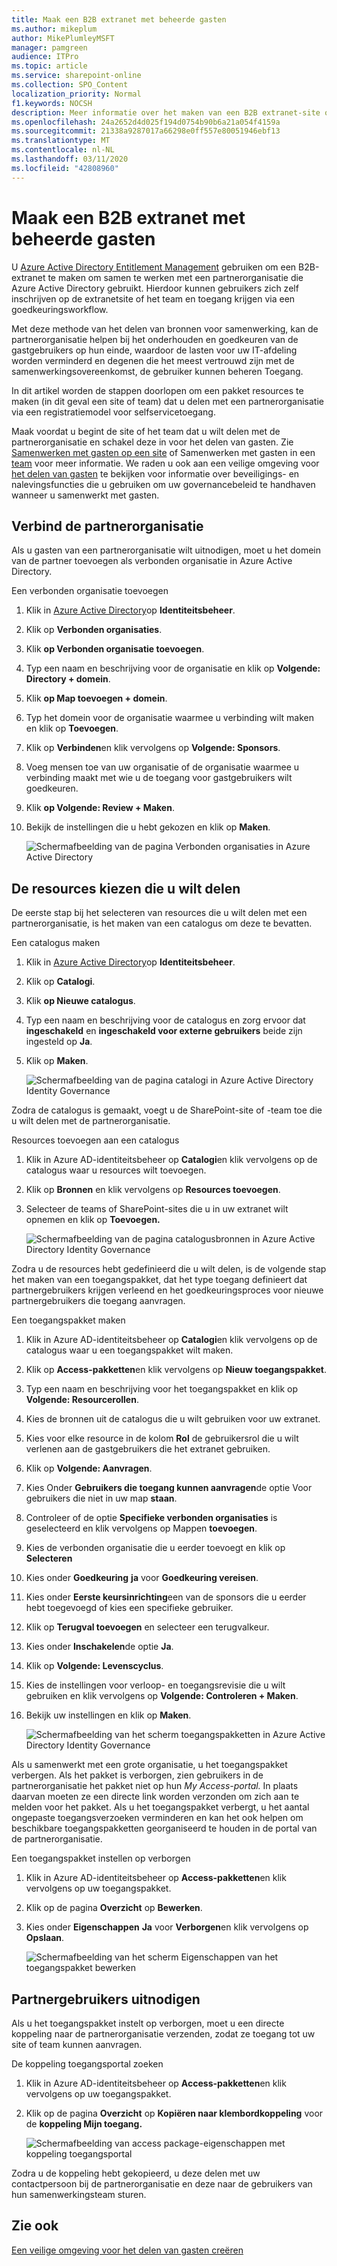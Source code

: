 ```yaml
---
title: Maak een B2B extranet met beheerde gasten
ms.author: mikeplum
author: MikePlumleyMSFT
manager: pamgreen
audience: ITPro
ms.topic: article
ms.service: sharepoint-online
ms.collection: SPO_Content
localization_priority: Normal
f1.keywords: NOCSH
description: Meer informatie over het maken van een B2B extranet-site of -team met beheerde gastgebruikers van een partnerorganisatie.
ms.openlocfilehash: 24a2652d4d025f194d0754b90b6a21a054f4159a
ms.sourcegitcommit: 21338a9287017a66298e0ff557e80051946ebf13
ms.translationtype: MT
ms.contentlocale: nl-NL
ms.lasthandoff: 03/11/2020
ms.locfileid: "42808960"
---
```

# <a name="create-a-b2b-extranet-with-managed-guests"></a>Maak een B2B extranet met beheerde gasten

U [Azure Active Directory Entitlement Management](https://docs.microsoft.com/azure/active-directory/governance/entitlement-management-overview) gebruiken om een B2B-extranet te maken om samen te werken met een partnerorganisatie die Azure Active Directory gebruikt. Hierdoor kunnen gebruikers zich zelf inschrijven op de extranetsite of het team en toegang krijgen via een goedkeuringsworkflow.

Met deze methode van het delen van bronnen voor samenwerking, kan de partnerorganisatie helpen bij het onderhouden en goedkeuren van de gastgebruikers op hun einde, waardoor de lasten voor uw IT-afdeling worden verminderd en degenen die het meest vertrouwd zijn met de samenwerkingsovereenkomst, de gebruiker kunnen beheren Toegang.

In dit artikel worden de stappen doorlopen om een pakket resources te maken (in dit geval een site of team) dat u delen met een partnerorganisatie via een registratiemodel voor selfservicetoegang. 

Maak voordat u begint de site of het team dat u wilt delen met de partnerorganisatie en schakel deze in voor het delen van gasten. Zie [Samenwerken met gasten op een site](collaborate-in-site.md) of Samenwerken met gasten in een [team](collaborate-as-team.md) voor meer informatie. We raden u ook aan een veilige omgeving voor [het delen van gasten](create-secure-guest-sharing-environment.md) te bekijken voor informatie over beveiligings- en nalevingsfuncties die u gebruiken om uw governancebeleid te handhaven wanneer u samenwerkt met gasten.

## <a name="connect-the-partner-organization"></a>Verbind de partnerorganisatie

Als u gasten van een partnerorganisatie wilt uitnodigen, moet u het domein van de partner toevoegen als verbonden organisatie in Azure Active Directory.

Een verbonden organisatie toevoegen
1. Klik in [Azure Active Directory](https://aad.portal.azure.com)op **Identiteitsbeheer**.
2. Klik op **Verbonden organisaties**.
4. Klik **op Verbonden organisatie toevoegen**.
5. Typ een naam en beschrijving voor de organisatie en klik op **Volgende: Directory + domein**.
6. Klik **op Map toevoegen + domein**.
7. Typ het domein voor de organisatie waarmee u verbinding wilt maken en klik op **Toevoegen**.
8. Klik op **Verbinden**en klik vervolgens op **Volgende: Sponsors**.
9. Voeg mensen toe van uw organisatie of de organisatie waarmee u verbinding maakt met wie u de toegang voor gastgebruikers wilt goedkeuren.
10. Klik **op Volgende: Review + Maken**.
11. Bekijk de instellingen die u hebt gekozen en klik op **Maken**.

    ![Schermafbeelding van de pagina Verbonden organisaties in Azure Active Directory](../media/identity-governance-connected-organizations.png)

## <a name="choose-the-resources-to-share"></a>De resources kiezen die u wilt delen

De eerste stap bij het selecteren van resources die u wilt delen met een partnerorganisatie, is het maken van een catalogus om deze te bevatten.

Een catalogus maken
1. Klik in [Azure Active Directory](https://aad.portal.azure.com)op **Identiteitsbeheer**.
2. Klik op **Catalogi**.
3. Klik **op Nieuwe catalogus**.
4. Typ een naam en beschrijving voor de catalogus en zorg ervoor dat **ingeschakeld** en **ingeschakeld voor externe gebruikers** beide zijn ingesteld op **Ja**.
5. Klik op **Maken**.

   ![Schermafbeelding van de pagina catalogi in Azure Active Directory Identity Governance](../media/identity-governance-catalogs.png)

Zodra de catalogus is gemaakt, voegt u de SharePoint-site of -team toe die u wilt delen met de partnerorganisatie.

Resources toevoegen aan een catalogus
1. Klik in Azure AD-identiteitsbeheer op **Catalogi**en klik vervolgens op de catalogus waar u resources wilt toevoegen.
2. Klik op **Bronnen** en klik vervolgens op **Resources toevoegen**.
3. Selecteer de teams of SharePoint-sites die u in uw extranet wilt opnemen en klik op **Toevoegen.**

   ![Schermafbeelding van de pagina catalogusbronnen in Azure Active Directory Identity Governance](../media/identity-governance-catalog-resource.png)

Zodra u de resources hebt gedefinieerd die u wilt delen, is de volgende stap het maken van een toegangspakket, dat het type toegang definieert dat partnergebruikers krijgen verleend en het goedkeuringsproces voor nieuwe partnergebruikers die toegang aanvragen.

Een toegangspakket maken
1. Klik in Azure AD-identiteitsbeheer op **Catalogi**en klik vervolgens op de catalogus waar u een toegangspakket wilt maken.
2. Klik op **Access-pakketten**en klik vervolgens op **Nieuw toegangspakket**.
3. Typ een naam en beschrijving voor het toegangspakket en klik op **Volgende: Resourcerollen**.
4. Kies de bronnen uit de catalogus die u wilt gebruiken voor uw extranet.
5. Kies voor elke resource in de kolom **Rol** de gebruikersrol die u wilt verlenen aan de gastgebruikers die het extranet gebruiken.
6. Klik op **Volgende: Aanvragen**.
7. Kies Onder **Gebruikers die toegang kunnen aanvragen**de optie Voor gebruikers die niet in uw map **staan**.
8. Controleer of de optie **Specifieke verbonden organisaties** is geselecteerd en klik vervolgens op Mappen **toevoegen**.
9. Kies de verbonden organisatie die u eerder toevoegt en klik op **Selecteren**
10. Kies onder **Goedkeuring** **ja** voor **Goedkeuring vereisen**.
11. Kies onder **Eerste keursinrichting**een van de sponsors die u eerder hebt toegevoegd of kies een specifieke gebruiker.
12. Klik op **Terugval toevoegen** en selecteer een terugvalkeur.
13. Kies onder **Inschakelen**de optie **Ja**.
14. Klik op **Volgende: Levenscyclus**.
15. Kies de instellingen voor verloop- en toegangsrevisie die u wilt gebruiken en klik vervolgens op **Volgende: Controleren + Maken**.
16. Bekijk uw instellingen en klik op **Maken**.

    ![Schermafbeelding van het scherm toegangspakketten in Azure Active Directory Identity Governance](../media/identity-governance-access-packages.png)

Als u samenwerkt met een grote organisatie, u het toegangspakket verbergen. Als het pakket is verborgen, zien gebruikers in de partnerorganisatie het pakket niet op hun *My Access-portal.* In plaats daarvan moeten ze een directe link worden verzonden om zich aan te melden voor het pakket. Als u het toegangspakket verbergt, u het aantal ongepaste toegangsverzoeken verminderen en kan het ook helpen om beschikbare toegangspakketten georganiseerd te houden in de portal van de partnerorganisatie.

Een toegangspakket instellen op verborgen
1. Klik in Azure AD-identiteitsbeheer op **Access-pakketten**en klik vervolgens op uw toegangspakket.
2. Klik op de pagina **Overzicht** op **Bewerken**.
3. Kies onder **Eigenschappen** **Ja** voor **Verborgen**en klik vervolgens op **Opslaan**.

   ![Schermafbeelding van het scherm Eigenschappen van het toegangspakket bewerken](../media/identity-governance-access-package-hidden.png)

## <a name="invite-partner-users"></a>Partnergebruikers uitnodigen

Als u het toegangspakket instelt op verborgen, moet u een directe koppeling naar de partnerorganisatie verzenden, zodat ze toegang tot uw site of team kunnen aanvragen.

De koppeling toegangsportal zoeken
1. Klik in Azure AD-identiteitsbeheer op **Access-pakketten**en klik vervolgens op uw toegangspakket.
2. Klik op de pagina **Overzicht** op **Kopiëren naar klembordkoppeling** voor de **koppeling Mijn toegang.**

   ![Schermafbeelding van access package-eigenschappen met koppeling toegangsportal](../media/identity-governance-access-portal-link.png)

Zodra u de koppeling hebt gekopieerd, u deze delen met uw contactpersoon bij de partnerorganisatie en deze naar de gebruikers van hun samenwerkingsteam sturen.

## <a name="see-also"></a>Zie ook

[Een veilige omgeving voor het delen van gasten creëren](create-secure-guest-sharing-environment.md)

